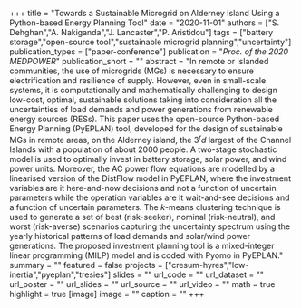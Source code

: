 +++
title = "Towards a Sustainable Microgrid on Alderney Island Using a Python-based Energy Planning Tool"
date = "2020-11-01"
authors = ["S. Dehghan","A. Nakiganda","J. Lancaster","P. Aristidou"]
tags = ["battery storage","open-source tool","sustainable microgrid planning","uncertainty"]
publication_types = ["paper-conference"]
publication = "_Proc. of the 2020 MEDPOWER_"
publication_short = ""
abstract = "In remote or islanded communities, the use of microgrids (MGs) is necessary to ensure electrification and resilience of supply. However, even in small-scale systems, it is computationally and mathematically challenging to design low-cost, optimal, sustainable solutions taking into consideration all the uncertainties of load demands and power generations from renewable energy sources (RESs). This paper uses the open-source Python-based Energy Planning (PyEPLAN) tool, developed for the design of sustainable MGs in remote areas, on the Alderney island, the 3$^rd$ largest of the Channel Islands with a population of about 2000 people. A two-stage stochastic model is used to optimally invest in battery storage, solar power, and wind power units. Moreover, the AC power flow equations are modelled by a linearised version of the DistFlow model in PyEPLAN, where the investment variables are it here-and-now decisions and not a function of uncertain parameters while the operation variables are it wait-and-see decisions and a function of uncertain parameters. The $k$-means clustering technique is used to generate a set of best (risk-seeker), nominal (risk-neutral), and worst (risk-averse) scenarios capturing the uncertainty spectrum using the yearly historical patterns of load demands and solar/wind power generations. The proposed investment planning tool is a mixed-integer linear programming (MILP) model and is coded with Pyomo in PyEPLAN."
summary = ""
featured = false
projects = ["cresum-hyres","low-inertia","pyeplan","tresies"]
slides = ""
url_code = ""
url_dataset = ""
url_poster = ""
url_slides = ""
url_source = ""
url_video = ""
math = true
highlight = true
[image]
image = ""
caption = ""
+++

